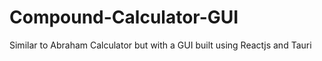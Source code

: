 # Compound-Calculator-GUI
Similar to Abraham Calculator but with a GUI built using Reactjs and Tauri
